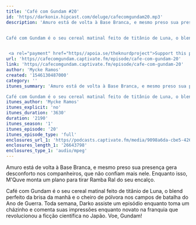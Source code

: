 ```yaml
---
title: 'Café com Gundam #20'
id: 'https//darkonix.hipcast.com/deluge/cafecomgundam20.mp3'
description: 'Amuro está de volta à Base Branca, e mesmo preso sua presença gera desconforto nos companheiros, que não confiam mais nele. Enquanto isso, MQuve monta um plano para tirar Ramba Ral do seu encalço.


Café com Gundam é o seu cereal matinal feito de titânio de Luna, o blend perfeito da brisa da manhã e o cheiro de pólvora nos campos de batalha do Ano de Guerra. Toda semana, Darko assiste um episódio enquanto toma um cházinho e comenta suas impressões enquanto novato na franquia que revolucionou a ficção científica no Japão. Voe, Gundam!


 <a rel="payment" href="https//apoia.se/theknurdproject">Support this podcast</a>'
url: 'https//cafecomgundam.captivate.fm/episode/cafe-com-gundam-20'
link: 'https//cafecomgundam.captivate.fm/episode/cafe-com-gundam-20'
author: 'Mycke Ramos'
created: '1546130487000'
category: ''
itunes_summary: 'Amuro está de volta à Base Branca, e mesmo preso sua presença gera desconforto nos companheiros, que não confiam mais nele. Enquanto isso, MQuve monta um plano para tirar Ramba Ral do seu encalço.

Café com Gundam é o seu cereal matinal feito de titânio de Luna, o blend perfeito da brisa da manhã e o cheiro de pólvora nos campos de batalha do Ano de Guerra. Toda semana, Darko assiste um episódio enquanto toma um cházinho e comenta suas impressões enquanto novato na franquia que revolucionou a ficção científica no Japão. Voe, Gundam!'
itunes_author: 'Mycke Ramos'
itunes_explicit: 'no'
itunes_duration: '3630'
duration: '2190'
itunes_season: '1'
itunes_episode: '20'
itunes_episode_type: 'full'
enclosures_url_1: 'https//podcasts.captivate.fm/media/9098a6da-cbe5-426e-9b0a-620fb507f869/cafecomgundam20_tc.mp3'
enclosures_length_1: '26643798'
enclosures_type_1: 'audio/mpeg'
---
```

Amuro está de volta à Base Branca, e mesmo preso sua presença gera desconforto nos companheiros, que não confiam mais nele. Enquanto isso, M'Quve monta um plano para tirar Ramba Ral do seu encalço.

Café com Gundam é o seu cereal matinal feito de titânio de Luna, o blend perfeito da brisa da manhã e o cheiro de pólvora nos campos de batalha do Ano de Guerra. Toda semana, Darko assiste um episódio enquanto toma um cházinho e comenta suas impressões enquanto novato na franquia que revolucionou a ficção científica no Japão. Voe, Gundam!